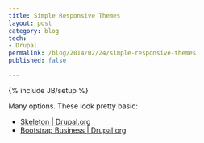 ```yaml
---
title: Simple Responsive Themes
layout: post
category: blog
tech:
- Drupal
permalink: /blog/2014/02/24/simple-responsive-themes
published: false

---
```

{% include JB/setup %}
<div id="node-316" class="node node-blog node-promoted node-unpublished">
  <div class="content clearfix">
    <div class="field field-name-body field-type-text-with-summary field-label-hidden"><div class="field-items"><div class="field-item even"><p>Many options. These look pretty basic:</p>
<ul><li>
		<a href="https://drupal.org/project/skeletontheme">Skeleton | Drupal.org</a></li>
	<li>
		<a href="https://drupal.org/project/bootstrap-business">Bootstrap Business | Drupal.org</a></li>
</ul></div></div></div>  </div>
</div>
